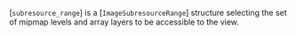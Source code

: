 [`subresource_range`] is a [`ImageSubresourceRange`] structure
selecting the set of mipmap levels and array layers to be accessible to
the view.